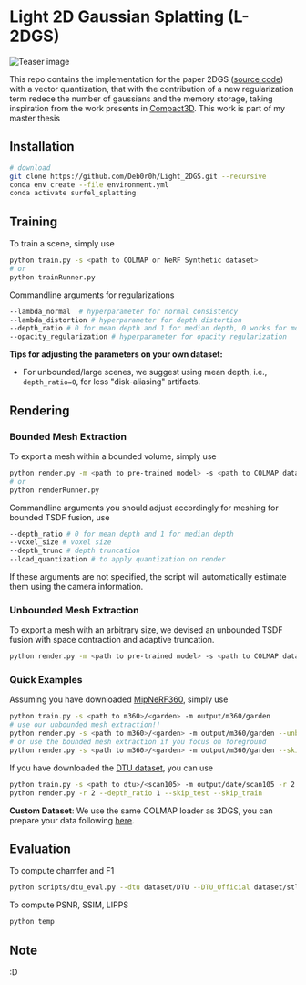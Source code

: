 # Light 2D Gaussian Splatting (L-2DGS)



![Teaser image](assets/teaser.jpg)

This repo contains the implementation for the paper 2DGS ([source code](https://github.com/hbb1/2d-gaussian-splatting)) with a vector quantization, that with the contribution of a new regularization term redece the number of gaussians and the memory storage, taking inspiration from the work presents in [Compact3D](https://github.com/UCDvision/compact3d). This work is part of my master thesis


## Installation

```bash
# download
git clone https://github.com/Deb0r0h/Light_2DGS.git --recursive
conda env create --file environment.yml
conda activate surfel_splatting
```
## Training
To train a scene, simply use
```bash
python train.py -s <path to COLMAP or NeRF Synthetic dataset>
# or
python trainRunner.py
```
Commandline arguments for regularizations
```bash
--lambda_normal  # hyperparameter for normal consistency
--lambda_distortion # hyperparameter for depth distortion
--depth_ratio # 0 for mean depth and 1 for median depth, 0 works for most cases
--opacity_regularization # hyperparameter for opacity regularization
```
**Tips for adjusting the parameters on your own dataset:**
- For unbounded/large scenes, we suggest using mean depth, i.e., ``depth_ratio=0``,  for less "disk-aliasing" artifacts.

## Rendering
### Bounded Mesh Extraction
To export a mesh within a bounded volume, simply use
```bash
python render.py -m <path to pre-trained model> -s <path to COLMAP dataset>
# or
python renderRunner.py
```
Commandline arguments you should adjust accordingly for meshing for bounded TSDF fusion, use
```bash
--depth_ratio # 0 for mean depth and 1 for median depth
--voxel_size # voxel size
--depth_trunc # depth truncation
--load_quantization # to apply quantization on render
```
If these arguments are not specified, the script will automatically estimate them using the camera information.
### Unbounded Mesh Extraction
To export a mesh with an arbitrary size, we devised an unbounded TSDF fusion with space contraction and adaptive truncation.
```bash
python render.py -m <path to pre-trained model> -s <path to COLMAP dataset> --mesh_res 1024
```

### Quick Examples
Assuming you have downloaded [MipNeRF360](https://jonbarron.info/mipnerf360/), simply use
```bash
python train.py -s <path to m360>/<garden> -m output/m360/garden
# use our unbounded mesh extraction!!
python render.py -s <path to m360>/<garden> -m output/m360/garden --unbounded --skip_test --skip_train --mesh_res 1024
# or use the bounded mesh extraction if you focus on foreground
python render.py -s <path to m360>/<garden> -m output/m360/garden --skip_test --skip_train --mesh_res 1024
```
If you have downloaded the [DTU dataset](https://drive.google.com/drive/folders/1SJFgt8qhQomHX55Q4xSvYE2C6-8tFll9), you can use
```bash
python train.py -s <path to dtu>/<scan105> -m output/date/scan105 -r 2 --depth_ratio 1
python render.py -r 2 --depth_ratio 1 --skip_test --skip_train
```
**Custom Dataset**: We use the same COLMAP loader as 3DGS, you can prepare your data following [here](https://github.com/graphdeco-inria/gaussian-splatting?tab=readme-ov-file#processing-your-own-scenes). 

## Evaluation
To compute chamfer and F1
```bash
python scripts/dtu_eval.py --dtu dataset/DTU --DTU_Official dataset/stl --skip_training --skip_rendering --output_path ./output/date
```
To compute PSNR, SSIM, LIPPS
```bash
python temp
```


## Note
:D

